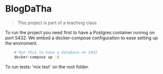 # BlogDaTha

> This project is part of a teaching class

To run the project you need first to have a Postgres container runnng on port 5432. We embed a docker-compose configuration to ease setting up the enviroment.

``` sh
    # Run this to have a database on 5432
    docker-compose up -d
```

To run tests: 'mix test' on the root folder.
